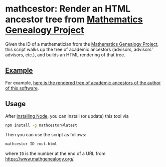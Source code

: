 # mathcestor: Render an HTML ancestor tree from [Mathematics Genealogy Project](https://www.mathgenealogy.org/)

Given the ID of a mathematician from the
[Mathematics Genealogy Project](https://www.mathgenealogy.org/),
this script walks up the tree of academic ancestors
(advisors, advisors' advisors, etc.),
and builds an HTML rendering of that tree.

## [Example](https://erikdemaine.org/family/#ancestors)

For example, [here is the rendered tree of academic ancestors of
the author of this software](https://erikdemaine.org/family/#ancestors).

## Usage

After [installing Node](https://nodejs.org/en/download/),
you can install (or update) this tool via

```sh
npm install -g mathcestor@latest
```

Then you can use the script as follows:

```sh
mathcestor ID >out.html
```

where `ID` is the number at the end of a URL from
https://www.mathgenealogy.org/

